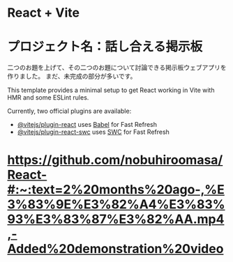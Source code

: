 # React + Vite
# プロジェクト名：話し合える掲示板
二つのお題を上げて、その二つのお題について討論できる掲示板ウェブアプリを作りました。
まだ、未完成の部分が多いです。

This template provides a minimal setup to get React working in Vite with HMR and some ESLint rules.

Currently, two official plugins are available:

- [@vitejs/plugin-react](https://github.com/vitejs/vite-plugin-react/blob/main/packages/plugin-react/README.md) uses [Babel](https://babeljs.io/) for Fast Refresh
- [@vitejs/plugin-react-swc](https://github.com/vitejs/vite-plugin-react-swc) uses [SWC](https://swc.rs/) for Fast Refresh
# https://github.com/nobuhiroomasa/React-#:~:text=2%20months%20ago-,%E3%83%9E%E3%82%A4%E3%83%93%E3%83%87%E3%82%AA.mp4,-Added%20demonstration%20video
